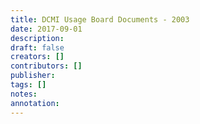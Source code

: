 ```yaml
---
title: DCMI Usage Board Documents - 2003
date: 2017-09-01
description: 
draft: false
creators: []
contributors: []
publisher: 
tags: []
notes: 
annotation: 
---
```


